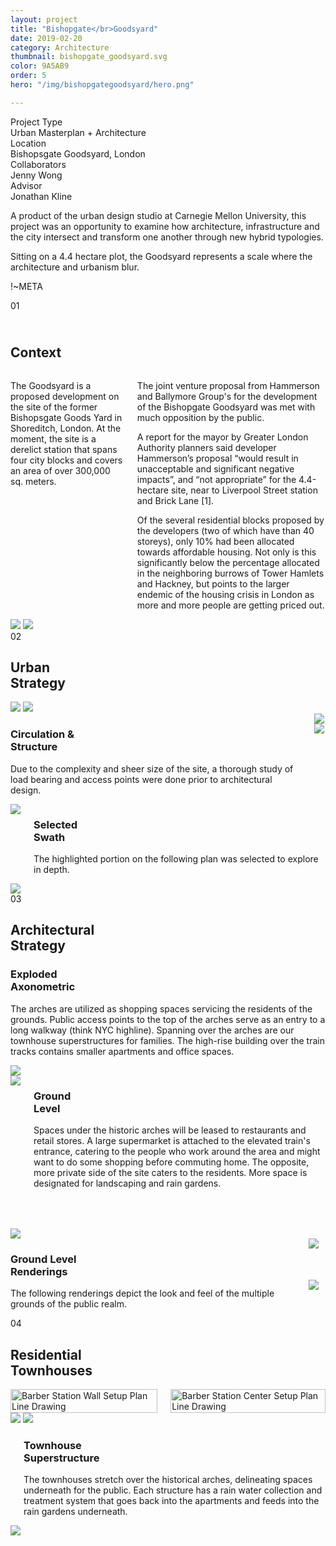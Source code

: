 ```yaml
---
layout: project
title: "Bishopgate</br>Goodsyard"
date: 2019-02-20
category: Architecture
thumbnail: bishopgate_goodsyard.svg
color: 9A5AB9
order: 5
hero: "/img/bishopgategoodsyard/hero.png"

---
```


<div class="project-metadata grid-x">
  <div class="metadata-object cell grid-x">
    <div class="metadata-title cell small-4">
      Project Type
    </div>
    <div class="metadata-value cell auto">
      Urban Masterplan + Architecture
    </div>
  </div>
  <div class="metadata-object cell grid-x">
    <div class="metadata-title cell small-4">
      Location
    </div>
    <div class="metadata-value cell auto">
      Bishopsgate Goodsyard, London
    </div>
  </div>
  <div class="metadata-object cell grid-x">
    <div class="metadata-title cell small-4">
      Collaborators
    </div>
    <div class="metadata-value cell auto">
      Jenny Wong
    </div>
  </div>
  <div class="metadata-object cell grid-x">
    <div class="metadata-title cell small-4">
      Advisor
    </div>
    <div class="metadata-value cell auto">
      Jonathan Kline
    </div>
  </div>
</div>

<div class="project-intro">
    <p>A product of the urban design studio at Carnegie Mellon University, this project was an opportunity to examine how architecture, infrastructure and the city intersect and transform one another through new hybrid typologies.</p>
    <p>Sitting on a 4.4 hectare plot, the Goodsyard represents a scale where the architecture and urbanism blur.</p>
</div>

!~META

<div class="section-header">
    <span class="section-number">01</span>
    <div class="section-name">
        <h2><br/>Context</h2>
        <div class="section-line" style="color: #9A5AB9;"></div>
    </div>
</div>
<div class="columns">
    <div class="reg-column">
        <p>The Goodsyard is a proposed development on the site of the former Bishopsgate Goods Yard in Shoreditch, London. At the moment, the site is a derelict station that spans four city blocks and covers an area of over 300,000 sq. meters. </p>
    </div>
    <div class="reg-column">
        <p>The joint venture proposal from Hammerson and Ballymore Group's for the development of the Bishopgate Goodsyard was met with much opposition by the public. </p>
        <p>A report for the mayor by Greater London Authority planners said developer Hammerson’s proposal “would result in unacceptable and significant negative impacts”, and “not appropriate” for the 4.4-hectare site, near to Liverpool Street station and Brick Lane [1].</p>
        <p>Of the several residential blocks proposed by the developers (two of which have than 40 storeys), only 10% had been allocated towards affordable housing. Not only is this significantly below the percentage allocated in the neighboring burrows of Tower Hamlets and Hackney, but points to the larger endemic of the housing crisis in London as more and more people are getting priced out.</p>
    </div>
</div>
<div class="bishop-section1-images">
    <img class="bishop-dark-future-img" src="\img\bishopgategoodsyard\darkFuture.svg">
    <img src="\img\bishopgategoodsyard\Hackney.jpg">
</div>

<div class="section-header">
    <span class="section-number">02</span>
    <div class="section-name">
        <h2>Urban<br/>Strategy</h2>
        <div class="section-line" style="color: #9A5AB9;"></div>
    </div>
</div>
<div class="section2-header-images">
    <img src="\img\bishopgategoodsyard\diagram_programAxon.svg">
    <img class="section2-header-image2" src="\img\bishopgategoodsyard\programKey.svg">
</div>
<div class="columns">
    <div class="left-column-text">
        <div class="sub-section-name">
            <h3>Circulation &<br/>Structure</h3>
            <div class="sub-section-line" style="color: #9A5AB9;"></div>
        </div>
        <p>Due to the complexity and sheer size of the site, a thorough study of load bearing and access points were done prior to architectural design.</p>
    </div>
    <div class="right-column-img">
        <img src="\img\bishopgategoodsyard\diagram_circulationWithText.svg">
        <img src="\img\bishopgategoodsyard\diagram_structureWithText.svg">
    </div>
</div>
<div class="columns">
    <div class="left-column-img">
        <img src="\img\bishopgategoodsyard\plan_overall.svg">
    </div>
    <div class="right-column-text">
        <div class="sub-section-name">
            <h3>Selected<br/>Swath</h3>
            <div class="sub-section-line" style="color: #9A5AB9;"></div>
        </div>
        <p>The highlighted portion on the following plan was selected to explore in depth.</p>
    </div>
</div>

<div class="bishop-section3">
    <img class="section3-pre-image" src="\img\bishopgategoodsyard\axonSwath_flip.svg">
    <div class="section3-absolute">
        <div class="section-header">
            <span class="section-number">03</span>
            <div class="section-name">
                <h2>Architectural<br/>Strategy</h2>
                <div class="section-line" style="color: #9A5AB9;"></div>
            </div>
        </div>
        <div class="bishop-section3-part1">
            <div class="bishop-section3-part1-column1">
                <div class="sub-section-name">
                    <h3>Exploded<br/>Axonometric</h3>
                    <div class="sub-section-line" style="color: #9A5AB9;"></div>
                </div>
                <p>The arches are utilized as shopping spaces servicing the residents of the grounds. Public access points to the top of the arches serve as an entry to a long walkway (think NYC highline). Spanning over the arches are our townhouse superstructures for families. The high-rise building over the train tracks contains smaller apartments and office spaces.</p>
            </div>
            <div class="bishop-section3-part1-column2">
            </div>
        </div>
    </div>
    <img class="section3-post-image" src="\img\bishopgategoodsyard\axonSwath_flip.svg">
</div>

<div class="columns">
    <div class="left-column-img">
        <img src="\img\bishopgategoodsyard\plan_zoomedSwath.svg">
    </div>
    <div class="right-column-text">
        <div class="sub-section-name">
            <h3>Ground<br/>Level</h3>
            <div class="sub-section-line" style="color: #9A5AB9;"></div>
        </div>
        <p>Spaces under the historic arches will be leased to restaurants and retail stores. A large supermarket is attached to the elevated train's entrance, catering to the people who work around the area and might want to do some shopping before commuting home. The opposite, more private side of the site caters to the residents. More space is designated for landscaping and rain gardens.</p>
    </div>
</div>
<img src="\img\bishopgategoodsyard\render_ArchesTop.jpg" style="padding-top: 50px">
<div class="columns">
    <div class="left-column-text">
        <div class="sub-section-name">
            <h3>Ground Level<br/>Renderings</h3>
            <div class="sub-section-line" style="color: #9A5AB9;"></div>
        </div>
        <p>The following renderings depict the look and feel of the multiple grounds of the public realm.</p>
    </div>
    <div class="right-column-img">
        <img src="\img\bishopgategoodsyard\render_bottomOfArches.svg">
        <img src="\img\bishopgategoodsyard\render_raingarden.svg" style="padding-top: 50px;">
    </div>
</div>

<div class="section-header">
    <span class="section-number">04</span>
    <div class="section-name">
        <h2>Residential<br/>Townhouses</h2>
    <div class="section-line" style="color: #9A5AB9; background: #9A5AB9;"></div>
</div>

<div class="columns">
    <div class="reg-column">
        <img src="\img\bishopgategoodsyard\modelPhoto1.svg" alt="Barber Station Wall Setup Plan Line Drawing" style="width:100%;">
    </div>
    <div class="reg-column">
        <img src="\img\bishopgategoodsyard\modelPhoto2.svg" alt="Barber Station Center Setup Plan Line Drawing" style="width:100%;">
    </div>
</div>

<img src="\img\bishopgategoodsyard\render_townhouseStairs.jpg">
<img src="\img\bishopgategoodsyard\diagram_water.svg">
<div class="columns">
    <div class="left-column-img">
    </div>
    <div class="right-column-text">
        <div class="sub-section-name">
            <h3>Townhouse<br/>Superstructure</h3>
            <div class="sub-section-line" style="color: #9A5AB9;"></div>
        </div>
        <p>The townhouses stretch over the historical arches, delineating spaces underneath for the public. Each structure has a rain water collection and treatment system that goes back into the apartments and feeds into the rain gardens underneath.</p>
    </div>
</div>
<img src="\img\bishopgategoodsyard\heroSectionWithPlan.svg">
